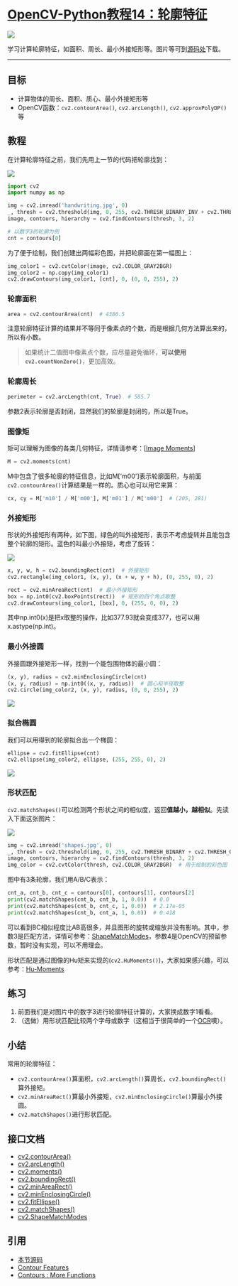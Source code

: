 # [OpenCV-Python教程14：轮廓特征](http://ex2tron.wang/opencv-python-contour-features/)

![](http://blog.codec.wang/cv2_min_rect_rect_bounding.jpg)

学习计算轮廓特征，如面积、周长、最小外接矩形等。<!-- more -->图片等可到[源码处](#引用)下载。

------

## 目标

- 计算物体的周长、面积、质心、最小外接矩形等
- OpenCV函数：`cv2.contourArea()`, `cv2.arcLength()`, `cv2.approxPolyDP()` 等

## 教程

在计算轮廓特征之前，我们先用上一节的代码把轮廓找到：

![](http://blog.codec.wang/cv2_31_handwriting_sample.jpg)

```python
import cv2
import numpy as np

img = cv2.imread('handwriting.jpg', 0)
_, thresh = cv2.threshold(img, 0, 255, cv2.THRESH_BINARY_INV + cv2.THRESH_OTSU)
image, contours, hierarchy = cv2.findContours(thresh, 3, 2)

# 以数字3的轮廓为例
cnt = contours[0]
```

为了便于绘制，我们创建出两幅彩色图，并把轮廓画在第一幅图上：

```python
img_color1 = cv2.cvtColor(image, cv2.COLOR_GRAY2BGR)
img_color2 = np.copy(img_color1)
cv2.drawContours(img_color1, [cnt], 0, (0, 0, 255), 2)
```

### 轮廓面积

```python
area = cv2.contourArea(cnt)  # 4386.5
```

注意轮廓特征计算的结果并不等同于像素点的个数，而是根据几何方法算出来的，所以有小数。

> 如果统计二值图中像素点个数，应尽量避免循环，**可以使用`cv2.countNonZero()`**，更加高效。

### 轮廓周长

```python
perimeter = cv2.arcLength(cnt, True)  # 585.7
```

参数2表示轮廓是否封闭，显然我们的轮廓是封闭的，所以是True。

### 图像矩

矩可以理解为图像的各类几何特征，详情请参考：[[Image Moments](http://en.wikipedia.org/wiki/Image_moment)]

```python
M = cv2.moments(cnt)
```

M中包含了很多轮廓的特征信息，比如M['m00']表示轮廓面积，与前面`cv2.contourArea()`计算结果是一样的。质心也可以用它来算：

```python
cx, cy = M['m10'] / M['m00'], M['m01'] / M['m00']  # (205, 281)
```

### 外接矩形

形状的外接矩形有两种，如下图，绿色的叫外接矩形，表示不考虑旋转并且能包含整个轮廓的矩形。蓝色的叫最小外接矩，考虑了旋转：

![](http://blog.codec.wang/cv2_min_rect_rect_bounding.jpg)

```python
x, y, w, h = cv2.boundingRect(cnt)  # 外接矩形
cv2.rectangle(img_color1, (x, y), (x + w, y + h), (0, 255, 0), 2)
```

```python
rect = cv2.minAreaRect(cnt)  # 最小外接矩形
box = np.int0(cv2.boxPoints(rect))  # 矩形的四个角点取整
cv2.drawContours(img_color1, [box], 0, (255, 0, 0), 2)
```

其中np.int0(x)是把x取整的操作，比如377.93就会变成377，也可以用x.astype(np.int)。

### 最小外接圆

外接圆跟外接矩形一样，找到一个能包围物体的最小圆：

```python
(x, y), radius = cv2.minEnclosingCircle(cnt)
(x, y, radius) = np.int0((x, y, radius))  # 圆心和半径取整
cv2.circle(img_color2, (x, y), radius, (0, 0, 255), 2)
```

![](http://blog.codec.wang/cv2_min_enclosing_circle.jpg)

### 拟合椭圆

我们可以用得到的轮廓拟合出一个椭圆：

```python
ellipse = cv2.fitEllipse(cnt)
cv2.ellipse(img_color2, ellipse, (255, 255, 0), 2)
```

![](http://blog.codec.wang/cv2_fitting_ellipse.jpg)

### 形状匹配

`cv2.matchShapes()`可以检测两个形状之间的相似度，返回**值越小，越相似**。先读入下面这张图片：

![](http://blog.codec.wang/cv2_match_shape_shapes.jpg)

```python
img = cv2.imread('shapes.jpg', 0)
_, thresh = cv2.threshold(img, 0, 255, cv2.THRESH_BINARY + cv2.THRESH_OTSU)
image, contours, hierarchy = cv2.findContours(thresh, 3, 2)
img_color = cv2.cvtColor(thresh, cv2.COLOR_GRAY2BGR)  # 用于绘制的彩色图
```

图中有3条轮廓，我们用A/B/C表示：

```python
cnt_a, cnt_b, cnt_c = contours[0], contours[1], contours[2]
print(cv2.matchShapes(cnt_b, cnt_b, 1, 0.0))  # 0.0
print(cv2.matchShapes(cnt_b, cnt_c, 1, 0.0))  # 2.17e-05
print(cv2.matchShapes(cnt_b, cnt_a, 1, 0.0))  # 0.418
```

可以看到BC相似程度比AB高很多，并且图形的旋转或缩放并没有影响。其中，参数3是匹配方法，详情可参考：[ShapeMatchModes](https://docs.opencv.org/4.0.0/d3/dc0/group__imgproc__shape.html#gaf2b97a230b51856d09a2d934b78c015f)，参数4是OpenCV的预留参数，暂时没有实现，可以不用理会。

形状匹配是通过图像的Hu矩来实现的(`cv2.HuMoments()`)，大家如果感兴趣，可以参考：[Hu-Moments](http://en.wikipedia.org/wiki/Image_moment#Rotation_invariant_moments)

## 练习

1. 前面我们是对图片中的数字3进行轮廓特征计算的，大家换成数字1看看。
2. （选做）用形状匹配比较两个字母或数字（这相当于很简单的一个[OCR](https://baike.baidu.com/item/%E5%85%89%E5%AD%A6%E5%AD%97%E7%AC%A6%E8%AF%86%E5%88%AB/4162921?fr=aladdin&fromid=25995&fromtitle=OCR)噢）。

## 小结

常用的轮廓特征：

- `cv2.contourArea()`算面积，`cv2.arcLength()`算周长，`cv2.boundingRect()`算外接矩。
- `cv2.minAreaRect()`算最小外接矩，`cv2.minEnclosingCircle()`算最小外接圆。
- `cv2.matchShapes()`进行形状匹配。

## 接口文档

- [cv2.contourArea()](https://docs.opencv.org/4.0.0/d3/dc0/group__imgproc__shape.html#ga2c759ed9f497d4a618048a2f56dc97f1)
- [cv2.arcLength()](https://docs.opencv.org/4.0.0/d3/dc0/group__imgproc__shape.html#ga8d26483c636be6b35c3ec6335798a47c)
- [cv2.moments()](https://docs.opencv.org/4.0.0/d3/dc0/group__imgproc__shape.html#ga556a180f43cab22649c23ada36a8a139)
- [cv2.boundingRect()](https://docs.opencv.org/4.0.0/d3/dc0/group__imgproc__shape.html#ga103fcbda2f540f3ef1c042d6a9b35ac7)
- [cv2.minAreaRect()](https://docs.opencv.org/4.0.0/d3/dc0/group__imgproc__shape.html#ga3d476a3417130ae5154aea421ca7ead9)
- [cv2.minEnclosingCircle()](https://docs.opencv.org/4.0.0/d3/dc0/group__imgproc__shape.html#ga8ce13c24081bbc7151e9326f412190f1)
- [cv2.fitEllipse()](https://docs.opencv.org/4.0.0/d3/dc0/group__imgproc__shape.html#gaf259efaad93098103d6c27b9e4900ffa)
- [cv2.matchShapes()](https://docs.opencv.org/4.0.0/d3/dc0/group__imgproc__shape.html#gaadc90cb16e2362c9bd6e7363e6e4c317)
- [cv2.ShapeMatchModes](https://docs.opencv.org/4.0.0/d3/dc0/group__imgproc__shape.html#gaf2b97a230b51856d09a2d934b78c015f)

## 引用

- [本节源码](https://github.com/ex2tron/OpenCV-Python-Tutorial/tree/master/14.%20%E8%BD%AE%E5%BB%93%E7%89%B9%E5%BE%81)
- [Contour Features](http://opencv-python-tutroals.readthedocs.io/en/latest/py_tutorials/py_imgproc/py_contours/py_contour_features/py_contour_features.html)
- [Contours : More Functions](http://opencv-python-tutroals.readthedocs.io/en/latest/py_tutorials/py_imgproc/py_contours/py_contours_more_functions/py_contours_more_functions.html)